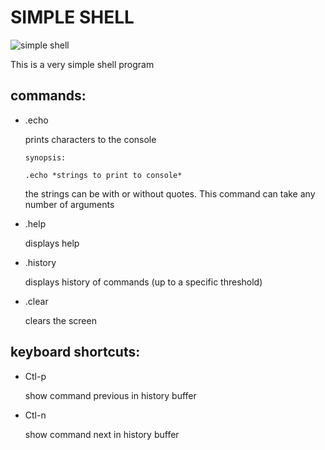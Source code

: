 # SIMPLE SHELL

![simple shell](https://www.infoheap.net/vids/simple-cli.gif)

This is a very simple shell program


## commands:

- .echo
	
	prints characters to the console
	
	```
	synopsis:
	
	.echo *strings to print to console*

	```
	
	the strings can be with or without quotes. This command can take any number
	of arguments


- .help

	displays help

- .history

	displays history of commands (up to a specific threshold)

- .clear

	clears the screen


## keyboard shortcuts:

- Ctl-p

	show command previous in history buffer

- Ctl-n

	show command next in history buffer
